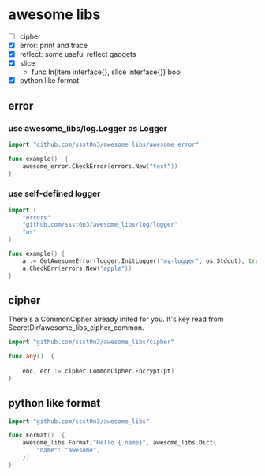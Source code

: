 # awesome libs

- [ ] cipher
- [x] error: print and trace
- [x] reflect: some useful reflect gadgets
- [x] slice
    - func In(item interface{}, slice interface{}) bool
- [x] python like format

## error
### use awesome_libs/log.Logger as Logger
```go
import "github.com/ssst0n3/awesome_libs/awesome_error"

func example()  {
    awesome_error.CheckError(errors.New("test"))
}
```

### use self-defined logger
```go
import (
	"errors"
	"github.com/ssst0n3/awesome_libs/log/logger"
	"os"
)

func example() {
	a := GetAwesomeError(logger.InitLogger("my-logger", os.Stdout), true)
	a.CheckErr(errors.New("apple"))
}
```

## cipher
There's a CommonCipher already inited for you. It's key read from SecretDir/awesome_libs_cipher_common.

```go
import "github.com/ssst0n3/awesome_libs/cipher"

func any()  {
    ...
    enc, err := cipher.CommonCipher.Encrypt(pt)
}
```

## python like format
```go
import "github.com/ssst0n3/awesome_libs"

func Format()  {
	awesome_libs.Format("Hello {.name}", awesome_libs.Dict{
		"name": "awesome",
	})
}
```